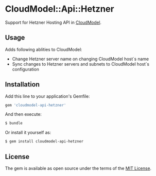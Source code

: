# CloudModel::Api::Hetzner
Support for Hetzner Hosting API in [CloudModel](https://github.com/cloudmodel/cloudmodel).

## Usage
Adds following ablities to CloudModel:

* Change Hetzner server name on changing CloudModel host´s name
* Sync changes to Hetzner servers and subnets to CloudModel host´s configuration

## Installation
Add this line to your application's Gemfile:

```ruby
gem 'cloudmodel-api-hetzner'
```

And then execute:
```bash
$ bundle
```

Or install it yourself as:
```bash
$ gem install cloudmodel-api-hetzner
```

## License
The gem is available as open source under the terms of the [MIT License](https://opensource.org/licenses/MIT).
